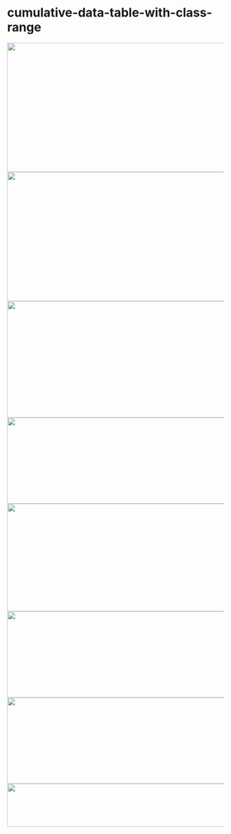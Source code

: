 # cumulative-data-table-with-class-range


<div>
  
<img height="300" width="600" src="https://media.discordapp.net/attachments/1108011461999079467/1108021630908780604/Captura_de_Tela_2023-05-16_as_10.20.01.png?width=1576&height=936" >

<img height="300" width="600" src="https://media.discordapp.net/attachments/1108011461999079467/1108021630615162990/Captura_de_Tela_2023-05-16_as_10.20.26.png?width=1920&height=878">
  
<img height="270" width="600" src="https://media.discordapp.net/attachments/1108011461999079467/1108021630329962557/Captura_de_Tela_2023-05-16_as_10.20.36.png?width=1798&height=936">

<img height="200" width="600" src="https://media.discordapp.net/attachments/1108011461999079467/1108021629986033794/Captura_de_Tela_2023-05-16_as_10.20.46.png?width=1920&height=636">
  
<img height="250" width="600" src="https://media.discordapp.net/attachments/1108011461999079467/1108021629692416100/Captura_de_Tela_2023-05-16_as_10.20.56.png?width=1920&height=784">
  
<img height="200" width="600" src="https://media.discordapp.net/attachments/1108011461999079467/1108021629394632784/Captura_de_Tela_2023-05-16_as_10.21.03.png?width=1920&height=604">

<img height="200" width="600" src="https://media.discordapp.net/attachments/1108011461999079467/1108021629130395760/Captura_de_Tela_2023-05-16_as_10.21.14.png?width=1920&height=524">


<img height="100" width="600" src="  https://media.discordapp.net/attachments/1108011461999079467/1108023479741190304/Captura_de_Tela_2023-05-16_as_10.29.36.png?width=1920&height=270">
  
</div>
